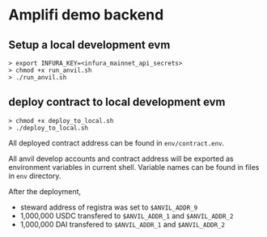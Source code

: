 # Amplifi demo backend

## Setup a local development evm

```shell
> export INFURA_KEY=<infura_mainnet_api_secrets>
> chmod +x run_anvil.sh
> ./run_anvil.sh
```

## deploy contract to local development evm

```shell
> chmod +x deploy_to_local.sh
> ./deploy_to_local.sh
```

All deployed contract address can be found in `env/contract.env`.

All anvil develop accounts and contract address will be exported as environment variables in current shell. Variable names can be found in files in `env` directory.

After the deployment,

- steward address of registra was set to `$ANVIL_ADDR_9`
- 1,000,000 USDC transfered to `$ANVIL_ADDR_1` and `$ANVIL_ADDR_2`
- 1,000,000 DAI transfered to `$ANVIL_ADDR_1` and `$ANVIL_ADDR_2`
